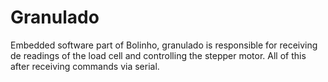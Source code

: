 # Granulado

Embedded software part of Bolinho, granulado is responsible for receiving de readings of the load cell and controlling the stepper motor. All of this after receiving commands via serial.

